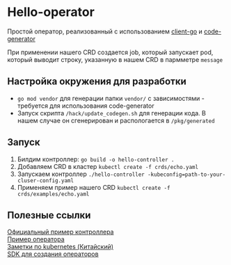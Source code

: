 # Hello-operator

Простой оператор, реализованный с использованием [client-go](https://github.com/kubernetes/client-go) и [code-generator](https://github.com/kubernetes/code-generator)  

При применении нашего CRD создается job, который запускает pod, который выводит строку, указанную в нашем CRD в пармметре `message`

## Настройка окружения для разработки

* `go mod vendor` для генерации папки `vendor/` с зависимостями - требуется для использования code-generator
* Запуск скрипта `/hack/update_codegen.sh`  для генерации кода. В нашем случае он сгенерирован и распологается в  `/pkg/generated`  

## Запуск
1. Билдим контроллер: `go build -o hello-controller . `
2. Добавляем CRD в кластер `kubectl create -f crds/echo.yaml`
3. Запускаем контроллер `./hello-controller -kubeconfig=path-to-your-cluser-config.yaml`
4. Применяем пример нашего CRD `kubectl create -f crds/examples/echo.yaml`

## Полезные ссылки
[Официальный пример контроллера ](https://github.com/kubernetes/sample-controller)  
[Пример оператора](https://github.com/mmontes11/echoperator)  
[Заметки по kubernetes (Китайский)](https://github.com/huweihuang/kubernetes-notes)  
[SDK для создания операторов](https://github.com/kubernetes-sigs/kubebuilder)